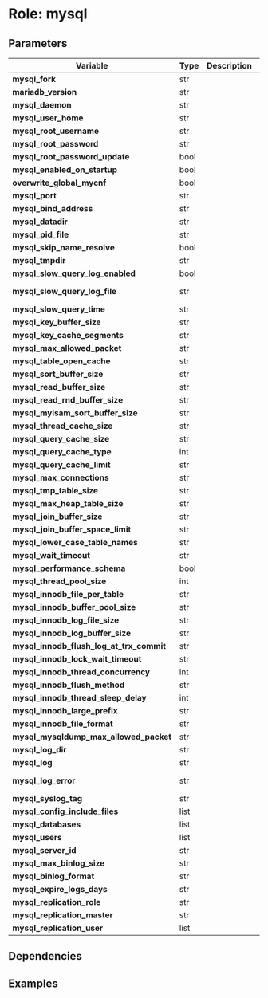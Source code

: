 # Role: mysql

## Parameters

| Variable | Type | Description | Default |
| --- | --- | --- | --- |
| __mysql\_fork__ | str | |  |
| __mariadb\_version__ | str | | 10.1 |
| __mysql\_daemon__ | str | | mysql |
| __mysql\_user\_home__ | str | | /root |
| __mysql\_root\_username__ | str | | root |
| __mysql\_root\_password__ | str | | root |
| __mysql\_root\_password\_update__ | bool | | false |
| __mysql\_enabled\_on\_startup__ | bool | | true |
| __overwrite\_global\_mycnf__ | bool | | true |
| __mysql\_port__ | str | | 3306 |
| __mysql\_bind\_address__ | str | | 0.0.0.0 |
| __mysql\_datadir__ | str | | /var/lib/mysql |
| __mysql\_pid\_file__ | str | | /var/run/mysqld/mysqld.pid |
| __mysql\_skip\_name\_resolve__ | bool | | true |
| __mysql\_tmpdir__ | str | | /tmp |
| __mysql\_slow\_query\_log\_enabled__ | bool | | false |
| __mysql\_slow\_query\_log\_file__ | str | | {{ mysql_log_dir }}/mysql-slow.log |
| __mysql\_slow\_query\_time__ | str | | 2 |
| __mysql\_key\_buffer\_size__ | str | | 256M |
| __mysql\_key\_cache\_segments__ | str | | 0 |
| __mysql\_max\_allowed\_packet__ | str | | 64M |
| __mysql\_table\_open\_cache__ | str | | 256 |
| __mysql\_sort\_buffer\_size__ | str | | 1M |
| __mysql\_read\_buffer\_size__ | str | | 1M |
| __mysql\_read\_rnd\_buffer\_size__ | str | | 4M |
| __mysql\_myisam\_sort\_buffer\_size__ | str | | 64M |
| __mysql\_thread\_cache\_size__ | str | | 8 |
| __mysql\_query\_cache\_size__ | str | | 16M |
| __mysql\_query\_cache\_type__ | int | | 1 |
| __mysql\_query\_cache\_limit__ | str | | 1M |
| __mysql\_max\_connections__ | str | | 151 |
| __mysql\_tmp\_table\_size__ | str | | 16M |
| __mysql\_max\_heap\_table\_size__ | str | | 16M |
| __mysql\_join\_buffer\_size__ | str | | 256K |
| __mysql\_join\_buffer\_space\_limit__ | str | | 2M |
| __mysql\_lower\_case\_table\_names__ | str | | 0 |
| __mysql\_wait\_timeout__ | str | | 28800 |
| __mysql\_performance\_schema__ | bool | | true |
| __mysql\_thread\_pool\_size__ | int | | 4 |
| __mysql\_innodb\_file\_per\_table__ | str | | 1 |
| __mysql\_innodb\_buffer\_pool\_size__ | str | | 256M |
| __mysql\_innodb\_log\_file\_size__ | str | | 64M |
| __mysql\_innodb\_log\_buffer\_size__ | str | | 8M |
| __mysql\_innodb\_flush\_log\_at\_trx\_commit__ | str | | 2 |
| __mysql\_innodb\_lock\_wait\_timeout__ | str | | 50 |
| __mysql\_innodb\_thread\_concurrency__ | int | | 0 |
| __mysql\_innodb\_flush\_method__ | str | | O_DIRECT |
| __mysql\_innodb\_thread\_sleep\_delay__ | int | | 10000 |
| __mysql\_innodb\_large\_prefix__ | str | | 1 |
| __mysql\_innodb\_file\_format__ | str | | barracuda |
| __mysql\_mysqldump\_max\_allowed\_packet__ | str | | 64M |
| __mysql\_log\_dir__ | str | | /var/log/mysql |
| __mysql\_log__ | str | |  |
| __mysql\_log\_error__ | str | | {{ mysql_log_dir }}/mysql.err |
| __mysql\_syslog\_tag__ | str | | mysql |
| __mysql\_config\_include\_files__ | list | | [] |
| __mysql\_databases__ | list | | [] |
| __mysql\_users__ | list | | [] |
| __mysql\_server\_id__ | str | | 1 |
| __mysql\_max\_binlog\_size__ | str | | 100M |
| __mysql\_binlog\_format__ | str | | ROW |
| __mysql\_expire\_logs\_days__ | str | | 10 |
| __mysql\_replication\_role__ | str | | master |
| __mysql\_replication\_master__ | str | |  |
| __mysql\_replication\_user__ | list | | [] |

## Dependencies


## Examples
